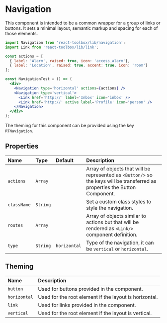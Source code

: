 # Navigation

This component is intended to be a common wrapper for a group of links or buttons. It sets a minimal layout, semantic markup and spacing for each of those elements.

<!-- example -->
```jsx
import Navigation from 'react-toolbox/lib/navigation';
import Link from 'react-toolbox/lib/link';

const actions = [
  { label: 'Alarm', raised: true, icon: 'access_alarm'},
  { label: 'Location', raised: true, accent: true, icon: 'room'}
];

const NavigationTest = () => (
  <div>
    <Navigation type='horizontal' actions={actions} />
    <Navigation type='vertical'>
      <Link href='http://' label='Inbox' icon='inbox' />
      <Link href='http://' active label='Profile' icon='person' />
    </Navigation>
  </div>
);
```

The theming for this component can be provided using the key `RTNavigation`.

## Properties

| Name            | Type          | Default         | Description|
|:-----|:-----|:-----|:-----|
| `actions`       | `Array`       |                 | Array of objects that will be represented as `<Button/>` so the keys will be transferred as properties the Button Component.|
| `className`     | `String`      |                 | Set a custom class styles to style the navigation.|
| `routes`        | `Array`       |                 | Array of objects similar to actions but that will be rendered as `<Link/>` component definition. |
| `type`          | `String`      | `horizontal`    | Type of the navigation, it can be `vertical` or `horizontal`.|

## Theming

| Name     | Description|
|:---------|:-----------|
| `button` | Used for buttons provided in the component.|
| `horizontal`  | Used for the root element if the layout is horizontal.|
| `link`   | Used for links provided in the component.|
| `vertical`   | Used for the root element if the layout is vertical.|
